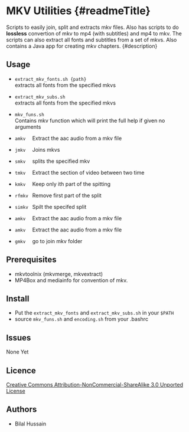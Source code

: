 MKV Utilities {#readmeTitle}
=============
Scripts to easily join, split and extracts mkv files. Also has scripts to do **lossless** convertion of mkv to mp4 (with subtitles) and mp4 to mkv. The scripts can also extract all fonts and subtitles from a set of mkvs. Also contains a Java app for creating mkv chapters. 
{#description}

Usage
-----
* `extract_mkv_fonts.sh {path}`  
extracts all fonts from the specified mkvs

* `extract_mkv_subs.sh`  
extracts all fonts from the specified mkvs

* `mkv_funs.sh`  
  Contains mkv function which will print the full help if given no arguments 
 * `amkv  ` Extract the aac audio from a mkv file
 * `jmkv  ` Joins mkvs
 * `smkv  ` splits the specified mkv 
 * `tmkv  ` Extract the section of video between two time  
 * `kmkv  ` Keep only ith part of the spitting
 * `rfmkv ` Remove first part of the split
 * `simkv ` Spilt the specifed split
 * `amkv  ` Extract the aac audio from a mkv file
 * `amkv  ` Extract the aac audio from a mkv file
 * `gmkv  ` go to join mkv folder

Prerequisites
-------------
* mkvtoolnix (mkvmerge, mkvextract)
* MP4Box and mediainfo for convention of mkv. 

Install 
-------
* Put the `extract_mkv_fonts` and `extract_mkv_subs.sh`  in your `$PATH`
* source `mkv_funs.sh` and `encoding.sh` from your .bashrc

Issues
------
None Yet

Licence
-------
[Creative Commons Attribution-NonCommercial-ShareAlike 3.0 Unported License](http://creativecommons.org/licenses/by-nc-sa/3.0/ "Full details")

Authors
-------
* Bilal Hussain